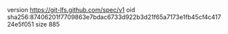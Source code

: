 version https://git-lfs.github.com/spec/v1
oid sha256:87406201f7709863e7bdac6733d922b3d21f65a7173e1fb45cf4c41724e5f051
size 885
